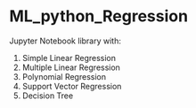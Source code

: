 # ML_python_Regression

Jupyter Notebook library with:
1) Simple Linear Regression
2) Multiple Linear Regression
3) Polynomial Regression
4) Support Vector Regression
5) Decision Tree
